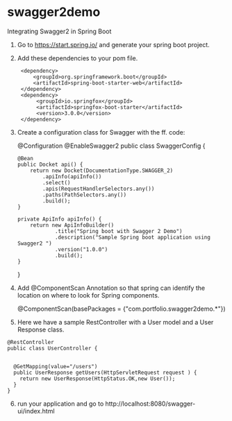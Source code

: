 # swagger2demo
Integrating Swagger2 in Spring Boot


1. Go to https://start.spring.io/ and generate your spring boot project. 
2. Add these dependencies to your pom file.

		<dependency>
			<groupId>org.springframework.boot</groupId>
			<artifactId>spring-boot-starter-web</artifactId>
		</dependency>
		<dependency>
		     <groupId>io.springfox</groupId>
		     <artifactId>springfox-boot-starter</artifactId>
		     <version>3.0.0</version>
		</dependency>
  
 3. Create a configuration class for Swagger with the ff. code:
    
	@Configuration
	@EnableSwagger2
	public class SwaggerConfig {

		@Bean
		public Docket api() {
			return new Docket(DocumentationType.SWAGGER_2)
				.apiInfo(apiInfo())
				.select()
				.apis(RequestHandlerSelectors.any())
				.paths(PathSelectors.any())
				.build();
		}

		private ApiInfo apiInfo() {
			return new ApiInfoBuilder()
					.title("Spring boot with Swagger 2 Demo")
					.description("Sample Spring boot application using Swagger2 ")
					.version("1.0.0")
					.build();
		}
	}
  
  4. Add @ComponentScan Annotation so that spring can identify the location on where to look for Spring components.
  
     @ComponentScan(basePackages = {"com.portfolio.swagger2demo.*"})
  
  5. Here we have a sample RestController with a User model and a User Response class.
  
    @RestController
    public class UserController {


      @GetMapping(value="/users")
      public UserResponse getUsers(HttpServletRequest request ) {
        return new UserResponse(HttpStatus.OK,new User());
      }
    }
    
  6. run your application and go to http://localhost:8080/swagger-ui/index.html
  

